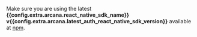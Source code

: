 Make sure you are using the latest **{{config.extra.arcana.react_native_sdk_name}} v{{config.extra.arcana.latest_auth_react_native_sdk_version}}** available at [npm](https://www.npmjs.com/package/@arcana/auth-react-native).